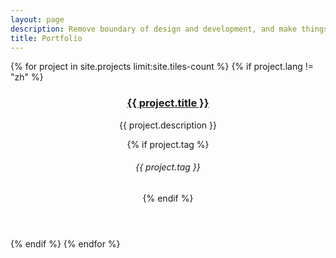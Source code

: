 ```yaml
---
layout: page
description: Remove boundary of design and development, and make things motivated
title: Portfolio
---
```


<!-- Main -->
<div id="main">

<!-- One -->
<section id="one" class="tiles">
	{% for project in site.projects limit:site.tiles-count %}
        {% if project.lang != "zh" %}
            <article>
                <span class="image">
                    <img src="{{ site.baseurl }}{{ project.image }}" alt="" />
                </span>
                <header class="major">
                    <h3><a href="{{ site.baseurl }}{{ project.url }}" class="link">{{ project.title }}</a></h3>
                    <p>{{ project.description }}</p>
                    {% if project.tag %}<h6 class="icon fa-tag"> {{ project.tag }}</h6>{% endif %}
                </header>
            </article>
        {% endif %}
	{% endfor %}
</section>

</div>
